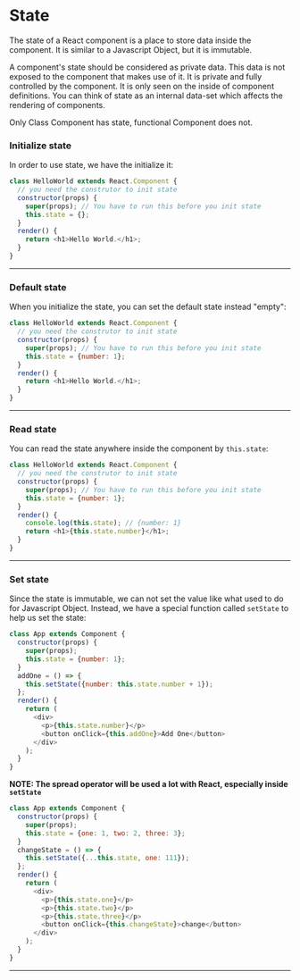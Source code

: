 # State

The state of a React component is a place to store data inside the component. It is similar to a Javascript Object, but it is immutable.

A component's state should be considered as private data. This data is not exposed to the component that makes use of it. It is private and fully controlled by the component. It is only seen on the inside of component definitions. You can think of state as an internal data-set which affects the rendering of components.

Only Class Component has state, functional Component does not.

### Initialize state

In order to use state, we have the initialize it:

```js
class HelloWorld extends React.Component {
  // you need the construtor to init state
  constructor(props) {
    super(props); // You have to run this before you init state
    this.state = {};
  }
  render() {
    return <h1>Hello World.</h1>;
  }
}
```

---

### Default state

When you initialize the state, you can set the default state instead "empty":

```js
class HelloWorld extends React.Component {
  // you need the construtor to init state
  constructor(props) {
    super(props); // You have to run this before you init state
    this.state = {number: 1};
  }
  render() {
    return <h1>Hello World.</h1>;
  }
}
```

---

### Read state

You can read the state anywhere inside the component by `this.state`:

```js
class HelloWorld extends React.Component {
  // you need the construtor to init state
  constructor(props) {
    super(props); // You have to run this before you init state
    this.state = {number: 1};
  }
  render() {
    console.log(this.state); // {number: 1}
    return <h1>{this.state.number}</h1>;
  }
}
```

---

### Set state

Since the state is immutable, we can not set the value like what used to do for Javascript Object. Instead, we have a special function called `setState` to help us set the state:

```js
class App extends Component {
  constructor(props) {
    super(props);
    this.state = {number: 1};
  }
  addOne = () => {
    this.setState({number: this.state.number + 1});
  };
  render() {
    return (
      <div>
        <p>{this.state.number}</p>
        <button onClick={this.addOne}>Add One</button>
      </div>
    );
  }
}
```

**NOTE: The spread operator will be used a lot with React, especially inside `setState`**

```js
class App extends Component {
  constructor(props) {
    super(props);
    this.state = {one: 1, two: 2, three: 3};
  }
  changeState = () => {
    this.setState({...this.state, one: 111});
  };
  render() {
    return (
      <div>
        <p>{this.state.one}</p>
        <p>{this.state.two}</p>
        <p>{this.state.three}</p>
        <button onClick={this.changeState}>change</button>
      </div>
    );
  }
}
```

---

